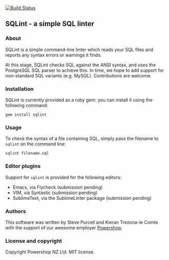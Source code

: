 [![Build Status](https://travis-ci.org/purcell/sqlint.png?branch=master)](https://travis-ci.org/purcell/sqlint)

## SQLint - a simple SQL linter

### About

SQLint is a simple command-line linter which reads your SQL files and
reports any syntax errors or warnings it finds.

At this stage, SQLint checks SQL against the ANSI syntax, and uses the
PostgreSQL SQL parser to achieve this. In time, we hope to add support
for non-standard SQL variants (e.g. MySQL). Contributions are welcome.

### Installation

SQLint is currently provided as a ruby gem: you can install it using the following command:

```
gem install sqlint
```

### Usage

To check the syntax of a file containing SQL, simply pass the filename to `sqlint` on the command line:

```
sqlint filename.sql
```

### Editor plugins

Support for `sqlint` is provided for the following editors:

- Emacs, via Flycheck (submission pending)
- VIM, via Syntastic (submission pending)
- SublimeText, via the SublimeLinter package (submission pending)

### Authors

This software was written by Steve Purcell and Kieran Trezona-le Comte
with the support of our awesome employer
[Powershop](http://www.powershop.co.nz/).

### License and copyright

Copyright Powershop NZ Ltd. MIT license.
